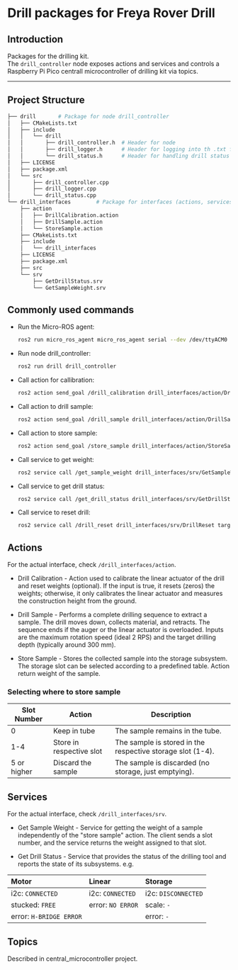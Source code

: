 # Drill packages for Freya Rover Drill

## Introduction
Packages for the drilling kit.  
The `drill_controller` node exposes actions and services and controls a Raspberry Pi Pico centrall microcontroller of drilling kit via topics.

---

## Project Structure

```bash
├── drill       # Package for node drill_controller
│   ├── CMakeLists.txt
│   ├── include
│   │   └── drill
│   │       ├── drill_controller.h  # Header for node
│   │       ├── drill_logger.h      # Header for logging into th .txt file
│   │       └── drill_status.h      # Header for handling drill status register
│   ├── LICENSE
│   ├── package.xml
│   └── src
│       ├── drill_controller.cpp
│       ├── drill_logger.cpp
│       └── drill_status.cpp
└── drill_interfaces        # Package for interfaces (actions, services)
    ├── action
    │   ├── DrillCalibration.action 
    │   ├── DrillSample.action
    │   └── StoreSample.action
    ├── CMakeLists.txt
    ├── include
    │   └── drill_interfaces
    ├── LICENSE
    ├── package.xml
    ├── src
    └── srv
        ├── GetDrillStatus.srv
        └── GetSampleWeight.srv
```

## Commonly used commands
- Run the Micro-ROS agent:
    ```bash
    ros2 run micro_ros_agent micro_ros_agent serial --dev /dev/ttyACM0 -b 115200
    ```
- Run node drill_controller:
    ```bash
    ros2 run drill drill_controller 
    ```
- Call action for callibration:
    ```bash
    ros2 action send_goal /drill_calibration drill_interfaces/action/DrillCalibration "{reset_weights: false}"
    ```
- Call action to drill sample:
    ```bash
    ros2 action send_goal /drill_sample drill_interfaces/action/DrillSample "{max_rps: 2.0, depth: 300}"
    ```
- Call action to store sample:
    ```bash
    ros2 action send_goal /store_sample drill_interfaces/action/StoreSample "{slot: 1}"
    ```
- Call service to get weight:
    ```bash
    ros2 service call /get_sample_weight drill_interfaces/srv/GetSampleWeight "{slot: 1}"
    ```
- Call service to get drill status:
    ```bash
    ros2 service call /get_drill_status drill_interfaces/srv/GetDrillStatus 
    ```
- Call service to reset drill:
    ```bash
    ros2 service call /drill_reset drill_interfaces/srv/DrillReset target:\ \'all'\  # 'all', 'subsystems' 
    ```

## Actions
For the actual interface, check `/drill_interfaces/action`.

- Drill Calibration - Action used to calibrate the linear actuator of the drill and reset weights (optional). If the input is true, it resets (zeros) the weights; otherwise, it only calibrates the linear actuator and measures the construction height from the ground.

- Drill Sample - Performs a complete drilling sequence to extract a sample. The drill moves down, collects material, and retracts. The sequence ends if the auger or the linear actuator is overloaded. Inputs are the maximum rotation speed (ideal 2 RPS) and the target drilling depth (typically around 300 mm).

- Store Sample - Stores the collected sample into the storage subsystem. The storage slot can be selected according to a predefined table. Action return weight of the sample.

### Selecting where to store sample

| **Slot Number** | **Action**              | **Description**                                               |
|-----------------|-------------------------|---------------------------------------------------------------|
| 0               | Keep in tube            | The sample remains in the tube.                               |
| 1-4             | Store in respective slot | The sample is stored in the respective storage slot (1-4).   |
| 5 or higher     | Discard the sample      | The sample is discarded (no storage, just emptying).          |

## Services
For the actual interface, check `/drill_interfaces/srv`.

- Get Sample Weight - Service for getting the weight of a sample independently of the "store sample" action.
The client sends a slot number, and the service returns the weight assigned to that slot.

- Get Drill Status - Service that provides the status of the drilling tool and reports the state of its subsystems. e.g.

| Motor                 | Linear               | Storage               |
|:----------------------|:---------------------|:----------------------|
| i2c: `CONNECTED`       | i2c: `CONNECTED`      | i2c: `DISCONNECTED`    |
| stucked: `FREE`        | error: `NO ERROR`     | scale: `-`             |
| error: `H-BRIDGE ERROR`|                       | error: `-`             |

## Topics
Described in central_microcontroller project.